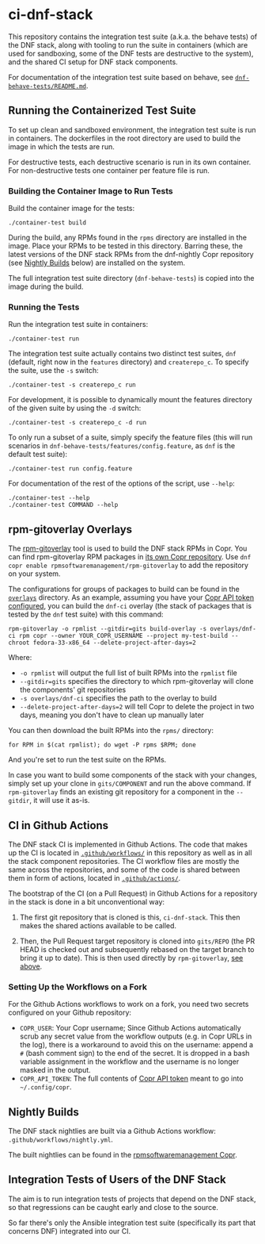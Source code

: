 ci-dnf-stack
============

This repository contains the integration test suite (a.k.a. the behave tests)
of the DNF stack, along with tooling to run the suite in containers (which are
used for sandboxing, some of the DNF tests are destructive to the system), and
the shared CI setup for DNF stack components.

For documentation of the integration test suite based on behave, see
[`dnf-behave-tests/README.md`](dnf-behave-tests/README.md).


Running the Containerized Test Suite
------------------------------------

To set up clean and sandboxed environment, the integration test suite is run in
containers. The dockerfiles in the root directory are used to build the image
in which the tests are run.

For destructive tests, each destructive scenario is run in its own container.
For non-destructive tests one container per feature file is run.

### Building the Container Image to Run Tests

Build the container image for the tests:
```
./container-test build
```

During the build, any RPMs found in the `rpms` directory are installed in the
image. Place your RPMs to be tested in this directory. Barring these, the
latest versions of the DNF stack RPMs from the dnf-nightly Copr repository (see
[Nightly Builds](#Nightly-Builds) below) are installed on the system.

The full integration test suite directory (`dnf-behave-tests`) is copied into
the image during the build.

### Running the Tests

Run the integration test suite in containers:
```
./container-test run
```

The integration test suite actually contains two distinct test suites, `dnf`
(default, right now in the `features` directory) and `createrepo_c`. To specify
the suite, use the `-s` switch:
```
./container-test -s createrepo_c run
```

For development, it is possible to dynamically mount the features directory of
the given suite by using the `-d` switch:
```
./container-test -s createrepo_c -d run
```

To only run a subset of a suite, simply specify the feature files (this will
run scenarios in `dnf-behave-tests/features/config.feature`, as `dnf` is the
default test suite):
```
./container-test run config.feature
```

For documentation of the rest of the options of the script, use `--help`:
```
./container-test --help
./container-test COMMAND --help
```


rpm-gitoverlay Overlays
-----------------------

The [rpm-gitoverlay](https://github.com/rpm-software-management/rpm-gitoverlay)
tool is used to build the DNF stack RPMs in Copr. You can find rpm-gitoverlay
RPM packages in [its own Copr repository](https://copr.fedorainfracloud.org/coprs/rpmsoftwaremanagement/rpm-gitoverlay/).
Use `dnf copr enable rpmsoftwaremanagement/rpm-gitoverlay` to add the
repository on your system.

The configurations for groups of packages to build can be found in the
[`overlays`](overlays) directory.  As an example, assuming you have your [Copr
API token configured](https://copr.fedorainfracloud.org/api/), you can build
the `dnf-ci` overlay (the stack of packages that is tested by the `dnf` test
suite) with this command:
```
rpm-gitoverlay -o rpmlist --gitdir=gits build-overlay -s overlays/dnf-ci rpm copr --owner YOUR_COPR_USERNAME --project my-test-build --chroot fedora-33-x86_64 --delete-project-after-days=2
```

Where:
- `-o rpmlist` will output the full list of built RPMs into the `rpmlist` file
- `--gitdir=gits` specifies the directory to which rpm-gitoverlay will clone
  the components' git repositories
- `-s overlays/dnf-ci` specifies the path to the overlay to build
- `--delete-project-after-days=2` will tell Copr to delete the project in two
  days, meaning you don't have to clean up manually later

You can then download the built RPMs into the `rpms/` directory:
```
for RPM in $(cat rpmlist); do wget -P rpms $RPM; done
```

And you're set to run the test suite on the RPMs.

In case you want to build some components of the stack with your changes,
simply set up your clone in `gits/COMPONENT` and run the above command. If
`rpm-gitoverlay` finds an existing git repository for a component in the
`--gitdir`, it will use it as-is.


CI in Github Actions
--------------------

The DNF stack CI is implemented in Github Actions. The code that makes up the
CI is located in [`.github/workflows/`](.github/workflows/) in this repository
as well as in all the stack component repositories. The CI workflow files are
mostly the same across the repositories, and some of the code is shared between
them in form of actions, located in [`.github/actions/`](.github/actions/).

The bootstrap of the CI (on a Pull Request) in Github Actions for a repository
in the stack is done in a bit unconventional way:

1. The first git repository that is cloned is this, `ci-dnf-stack`. This then
makes the shared actions available to be called.

2. Then, the Pull Request target repository is cloned into `gits/REPO` (the PR
HEAD is checked out and subsequently rebased on the target branch to bring it
up to date). This is then used directly by `rpm-gitoverlay`,
[see above](#rpm-gitoverlay-overlays).

### Setting Up the Workflows on a Fork

For the Github Actions workflows to work on a fork, you need two secrets
configured on your Github repository:
- `COPR_USER`: Your Copr username; Since Github Actions automatically scrub any
  secret value from the workflow outputs (e.g. in Copr URLs in the log), there
  is a workaround to avoid this on the username: append a `#` (bash comment
  sign) to the end of the secret. It is dropped in a bash variable assignment
  in the workflow and the username is no longer masked in the output.
- `COPR_API_TOKEN`: The full contents of [Copr API
  token](https://copr.fedorainfracloud.org/api/) meant to go into
  `~/.config/copr`.


Nightly Builds
--------------

The DNF stack nightlies are built via a Github Actions workflow:
`.github/workflows/nightly.yml`.

The built nightlies can be found in the [rpmsoftwaremanagement
Copr](https://copr.fedorainfracloud.org/coprs/rpmsoftwaremanagement/dnf-nightly/).


Integration Tests of Users of the DNF Stack
-------------------------------------------

The aim is to run integration tests of projects that depend on the DNF stack,
so that regressions can be caught early and close to the source.

So far there's only the Ansible integration test suite (specifically its part
that concerns DNF) integrated into our CI.
